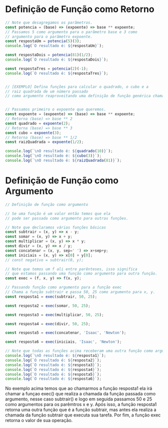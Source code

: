 # Definição de Função como Retorno
````js
// Note que desagregamos os parâmetros.
const potencia = (base) => (expoente) => base ** expoente;
// Passamos 5 como argumento para o parâmetro base e 3 como
// argumento para o parâmetro expoente.
const respostaUm = potencia(5)(3);
console.log(`O resultado é: ${respostaUm}`);

const respostaDois = potencia(81)(1/2);
console.log(`O resultado é: ${respostaDois}`);

const respostaTres = potencia(2)(-1);
console.log(`O resultado é: ${respostaTres}`);


// [EXEMPLO] Defina funções para calcular o quadrado, o cubo e a 
// raiz quadrada de um número passado 
// como argumento reaproveitando uma definição de função genérica chamada expoente.


// Passamos primeiro o expoente que queremos.
const expoente = (expoente) => (base) => base ** expoente;
// Retorna (base) => base ** 2
const quadrado = expoente(2);
// Retorna (base) => base ** 3
const cubo = expoente(3);
// Retorna (base) => base ** 1/2
const raizQuadrada = expoente(1/2);

console.log(`\nO resultado é: ${quadrado(10)}`);
console.log(`\nO resultado é: ${cubo(3)}`);
console.log(`\nO resultado é: ${raizQuadrada(81)}`);
````

# Definição de Função como Argumento
````js
// Definição de função como argumento

// Se uma função é um valor então temos que ela
// pode ser passada como argumento para outras funções.

// Note que declaramos várias funções básicas
const subtrair = (x, y) => x - y;
const somar = (x, y) => x + y;
const multiplicar = (x, y) => x * y;
const divir = (x, y) => x / y;
const concatenar = (x, y, sep=' ') => x+sep+y;
const iniciais = (x, y) => x[0] + y[0];
// const negativo = subtrair(0, y);

// Note que temos um f ali entre parênteses, isso significa
// que estamos passando uma função como argumento para outra função.
const exec = (f, x, y) => f(x, y);

// Passando função como argumento para a função exec
// Chama a função subtrair e passa 50, 25 como argumento para x, y.
const resposta1 = exec(subtrair, 50, 25); 

const resposta2 = exec(somar, 50, 25);

const resposta3 = exec(multiplicar, 50, 25);

const resposta4 = exec(divir, 50, 25);

const resposta5 = exec(concatenar, 'Isaac', 'Newton');

const resposta6 = exec(iniciais, 'Isaac', 'Newton');

// Note que todas as funções acima receberam uma outra função como argumento.
console.log(`\nO resultado é: ${resposta1}`);
console.log(`O resultado é: ${resposta2}`);
console.log(`O resultado é: ${resposta3}`);
console.log(`O resultado é: ${resposta4}`);
console.log(`O resultado é: ${resposta5}`);
console.log(`O resultado é: ${resposta6}`);
````

No exemplo acima temos que ao chamarmos a função resposta1 ela irá chamar a funçao exec() que realiza a chamada da função passada como argumento, nesse caso subtrair() e logo em seguida passamos 50 e 25 como argumentos para os parêmtros x e y. Após isso, a função resposta1 retorna uma outra função que é a função subtrair, mas antes ela realiza a chamada da função subtrair que executa sua tarefa. Por fim, a função exec retorna o valor de sua operação.